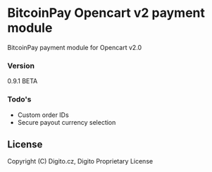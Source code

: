 # BitcoinPay Opencart v2 payment module

BitcoinPay payment module for Opencart v2.0

### Version
0.9.1 BETA

### Todo's

 - Custom order IDs
 - Secure payout currency selection

License
----

Copyright (C) Digito.cz, Digito Proprietary License